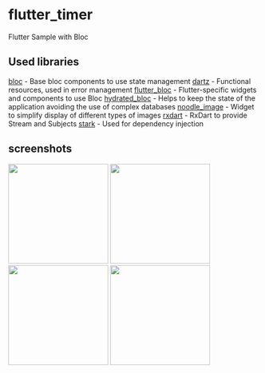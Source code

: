 # flutter_timer

Flutter Sample with Bloc

## Used libraries
[bloc](https://pub.dev/packages/bloc) - Base bloc components to use state management
[dartz](https://pub.dev/packages/dartz) - Functional resources, used in error management
[flutter_bloc](https://pub.dev/packages/flutter_bloc)  - Flutter-specific widgets and components to use Bloc
[hydrated_bloc](https://pub.dev/packages/hydrated_bloc) - Helps to keep the state of the application avoiding the use of complex databases
[noodle_image](https://pub.dev/packages/noodle_image) - Widget to simplify display of different types of images
[rxdart](https://pub.dev/packages/rxdart) - RxDart to provide Stream and Subjects
[stark](https://pub.dev/packages/stark) - Used for dependency injection


## screenshots

<img src="https://github.com/diefferson/flutter_timer/assets/13908165/be9aeed7-79ba-45b6-b3f2-5710b0b3ae69" width=200>
<img src="https://github.com/diefferson/flutter_timer/assets/13908165/f05ecfcb-95d3-4b18-8600-6136a64f357b" width=200>
<img src="https://github.com/diefferson/flutter_timer/assets/13908165/b532aca1-eade-4af6-a7b4-63c18264a73b" width=200>
<img src="https://github.com/diefferson/flutter_timer/assets/13908165/7addd7fc-35d1-41f7-8e72-f72fc1f9d851" width=200>

